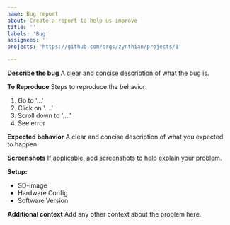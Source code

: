 ```yaml
---
name: Bug report
about: Create a report to help us improve
title: ''
labels: 'Bug'
assignees: ''
projects: 'https://github.com/orgs/zynthian/projects/1'

---
```


**Describe the bug**
A clear and concise description of what the bug is.

**To Reproduce**
Steps to reproduce the behavior:
1. Go to '...'
2. Click on '....'
3. Scroll down to '....'
4. See error

**Expected behavior**
A clear and concise description of what you expected to happen.

**Screenshots**
If applicable, add screenshots to help explain your problem.

**Setup:**
 - SD-image
 - Hardware Config
 - Software Version

**Additional context**
Add any other context about the problem here.
